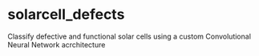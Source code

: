 # solarcell_defects
Classify defective and functional solar cells using a custom Convolutional Neural Network acrchitecture
